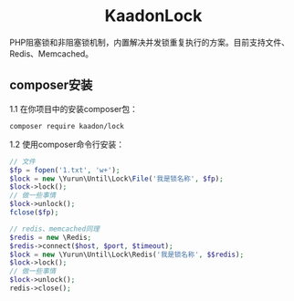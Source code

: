 # <center>KaadonLock</center>
PHP阻塞锁和非阻塞锁机制，内置解决并发锁重复执行的方案。目前支持文件、Redis、Memcached。

## composer安装
1.1 在你项目中的安装composer包：
```shell
composer require kaadon/lock
```
1.2 使用composer命令行安装：

```php
// 文件
$fp = fopen('1.txt', 'w+');
$lock = new \Yurun\Until\Lock\File('我是锁名称', $fp);
$lock->lock();
// 做一些事情
$lock->unlock();
fclose($fp);

// redis、memcached同理
$redis = new \Redis;
$redis->connect($host, $port, $timeout);
$lock = new \Yurun\Until\Lock\Redis('我是锁名称', $$redis);
$lock->lock();
// 做一些事情
$lock->unlock();
redis->close();
```